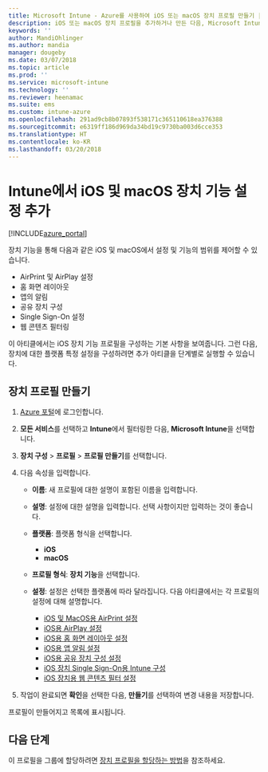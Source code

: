 ```yaml
---
title: Microsoft Intune - Azure를 사용하여 iOS 또는 macOS 장치 프로필 만들기 | Microsoft Docs
description: iOS 또는 macOS 장치 프로필을 추가하거나 만든 다음, Microsoft Intune에서 AirPrint, AirPlay, 홈 화면의 레이아웃, 앱 알림, 공유 장치, 단일 로그인 및 웹 콘텐츠 필터 설정에 대한 설정을 구성합니다.
keywords: ''
author: MandiOhlinger
ms.author: mandia
manager: dougeby
ms.date: 03/07/2018
ms.topic: article
ms.prod: ''
ms.service: microsoft-intune
ms.technology: ''
ms.reviewer: heenamac
ms.suite: ems
ms.custom: intune-azure
ms.openlocfilehash: 291ad9cb8b07893f538171c365110618ea376388
ms.sourcegitcommit: e6319ff186d969da34bd19c9730ba003d6cce353
ms.translationtype: HT
ms.contentlocale: ko-KR
ms.lasthandoff: 03/20/2018
---
```

# <a name="add-ios-or-macos-device-feature-settings-in-intune"></a>Intune에서 iOS 및 macOS 장치 기능 설정 추가

[!INCLUDE[azure_portal](./includes/azure_portal.md)]

장치 기능을 통해 다음과 같은 iOS 및 macOS에서 설정 및 기능의 범위를 제어할 수 있습니다.

- AirPrint 및 AirPlay 설정
- 홈 화면 레이아웃
- 앱의 알림
- 공유 장치 구성
- Single Sign-On 설정
- 웹 콘텐츠 필터링

이 아티클에서는 iOS 장치 기능 프로필을 구성하는 기본 사항을 보여줍니다. 그런 다음, 장치에 대한 플랫폼 특정 설정을 구성하려면 추가 아티클을 단계별로 실행할 수 있습니다.

## <a name="create-a-device-profile"></a>장치 프로필 만들기

1. [Azure 포털](https://portal.azure.com)에 로그인합니다.
2. **모든 서비스**를 선택하고 **Intune**에서 필터링한 다음, **Microsoft Intune**을 선택합니다.
3. **장치 구성** > **프로필** > **프로필 만들기**를 선택합니다.
4. 다음 속성을 입력합니다.

   - **이름**: 새 프로필에 대한 설명이 포함된 이름을 입력합니다.
   - **설명**: 설정에 대한 설명을 입력합니다. 선택 사항이지만 입력하는 것이 좋습니다.
   - **플랫폼**: 플랫폼 형식을 선택합니다.
     - **iOS**
     - **macOS**
   - **프로필 형식**: **장치 기능**을 선택합니다.
   - **설정**: 설정은 선택한 플랫폼에 따라 달라집니다. 다음 아티클에서는 각 프로필의 설정에 대해 설명합니다.

     - [iOS 및 MacOS용 AirPrint 설정](air-print-settings-ios-macos.md)
     - [iOS용 AirPlay 설정](airplay-settings-ios.md)
     - [iOS용 홈 화면 레이아웃 설정](home-screen-settings-ios.md)
     - [iOS용 앱 알림 설정](app-notification-settings-ios.md)
     - [iOS용 공유 장치 구성 설정](shared-device-settings-ios.md)
     - [iOS 장치 Single Sign-On용 Intune 구성](sso-ios.md)
     - [iOS 장치용 웹 콘텐츠 필터 설정](web-content-filter-settings-ios.md)

5. 작업이 완료되면 **확인**을 선택한 다음, **만들기**를 선택하여 변경 내용을 저장합니다.

프로필이 만들어지고 목록에 표시됩니다.

## <a name="next-step"></a>다음 단계

이 프로필을 그룹에 할당하려면 [장치 프로필을 할당하는 방법](device-profile-assign.md)을 참조하세요.